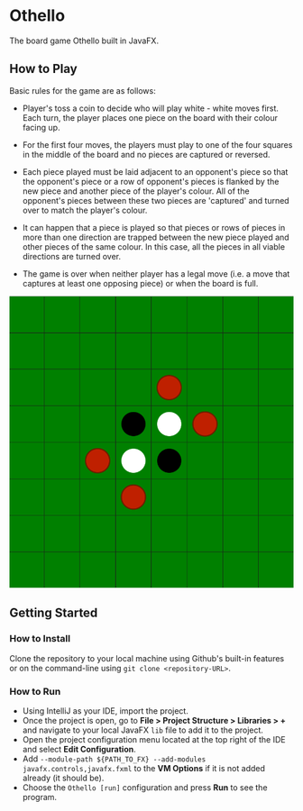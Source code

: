 # Othello
The board game Othello built in JavaFX.
## How to Play
Basic rules for the game are as follows:

- Player's toss a coin to decide who will play white - white moves first. Each turn, the player places one piece on the board with their colour facing up.

- For the first four moves, the players must play to one of the four squares in the middle of the board and no pieces are captured or reversed.

- Each piece played must be laid adjacent to an opponent's piece so that the opponent's piece or a row of opponent's pieces is flanked by the new piece and another piece of the player's colour. All of the opponent's pieces between these two pieces are 'captured' and turned over to match the player's colour.

- It can happen that a piece is played so that pieces or rows of pieces in more than one direction are trapped between the new piece played and other pieces of the same colour. In this case, all the pieces in all viable directions are turned over.

- The game is over when neither player has a legal move (i.e. a move that captures at least one opposing piece) or when the board is full.

![Game Image](./game.png)

## Getting Started
### How to Install
Clone the repository to your local machine using Github's built-in features or on the command-line using `git clone <repository-URL>`.
### How to Run
- Using IntelliJ as your IDE, import the project.
- Once the project is open, go to **File > Project Structure > Libraries > +** and navigate to your local JavaFX `lib` file to add it to the project.
- Open the project configuration menu located at the top right of the IDE and select **Edit Configuration**.
- Add `--module-path ${PATH_TO_FX} --add-modules javafx.controls,javafx.fxml` to the **VM Options** if it is not added already (it should be).
- Choose the `Othello [run]` configuration and press **Run** to see the program. 
